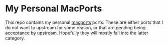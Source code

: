 # My Personal MacPorts #

This repo contains my personal [macports][macports] ports. These are
either ports that I do not want to upstream for some reason, or that
are pending being acceptance by upstream. Hopefully they will mostly
fall into the latter category.

[macports]: https://www.macports.org/ "macports"
